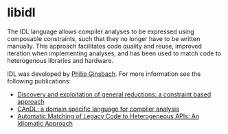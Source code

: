 # libidl

The IDL language allows compiler analyses to be expressed using
composable constraints, such that they no longer have to be written manually.
This approach facilitates code quality and reuse, improved iteration when
implementing analyses, and has been used to match code to heterogenous libraries
and hardware.

IDL was developed by [Philip Ginsbach](https://github.com/ginsbach). For more
information see the following publications:
* [Discovery and exploitation of general reductions: a constraint based
  approach][1]
* [CAnDL: a domain specific language for compiler analysis][2]
* [Automatic Matching of Legacy Code to Heterogeneous APIs: An Idiomatic
  Approach][3]

[1]: https://dl.acm.org/citation.cfm?id=3049862
[2]: https://dl.acm.org/citation.cfm?doid=3178372.3179515
[3]: https://dl.acm.org/citation.cfm?doid=3173162.3173182
